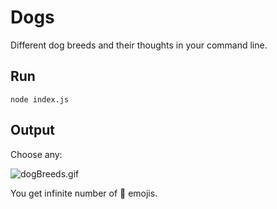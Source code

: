 # Dogs
Different dog breeds and their thoughts in your command line.

## Run
`node index.js`

## Output

Choose any:

![dogBreeds.gif](./dogbreeds.gif)

You get infinite number of :dog: emojis.
